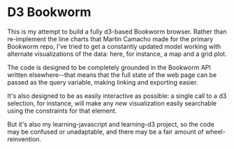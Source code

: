 D3 Bookworm
===========

This is my attempt to build a fully d3-based Bookworm browser. Rather than re-implement the line charts that Martin Camacho made for the primary Bookworm repo, I've tried to get a constantly updated model working with alternate visualizations of the data: here, for instance, a map and a grid plot.

The code is designed to be completely grounded in the Bookworm API written elsewhere--that means that the full state of the web 
page can be passed as the query variable, making linking and exporting easier.

It's also designed to be as easily interactive as possible: a single call to a d3 selection, for instance, 
will make any *new* visualization easily searchable using the constraints for that element.

But it's also my learning-javascript and learning-d3 project, so the code may be confused or unadaptable,
and there may be a fair amount of wheel-reinvention.
